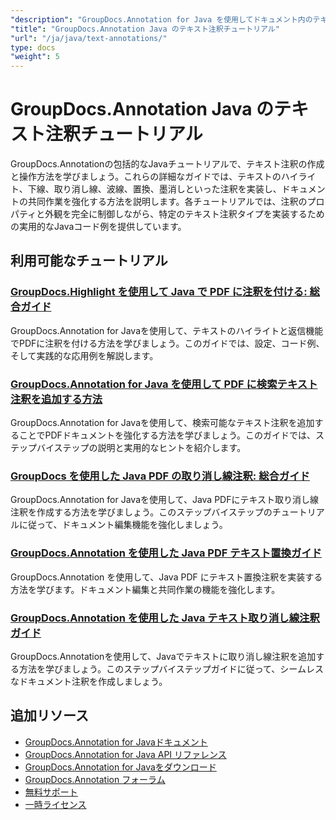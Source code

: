 ```yaml
---
"description": "GroupDocs.Annotation for Java を使用してドキュメント内のテキスト注釈を追加、編集、管理するためのステップバイステップのチュートリアル。"
"title": "GroupDocs.Annotation Java のテキスト注釈チュートリアル"
"url": "/ja/java/text-annotations/"
type: docs
"weight": 5
---
```


# GroupDocs.Annotation Java のテキスト注釈チュートリアル

GroupDocs.Annotationの包括的なJavaチュートリアルで、テキスト注釈の作成と操作方法を学びましょう。これらの詳細なガイドでは、テキストのハイライト、下線、取り消し線、波線、置換、墨消しといった注釈を実装し、ドキュメントの共同作業を強化する方法を説明します。各チュートリアルでは、注釈のプロパティと外観を完全に制御しながら、特定のテキスト注釈タイプを実装するための実用的なJavaコード例を提供しています。

## 利用可能なチュートリアル

### [GroupDocs.Highlight を使用して Java で PDF に注釈を付ける: 総合ガイド](./annotate-pdfs-groupdocs-highlight-java/)
GroupDocs.Annotation for Javaを使用して、テキストのハイライトと返信機能でPDFに注釈を付ける方法を学びましょう。このガイドでは、設定、コード例、そして実践的な応用例を解説します。

### [GroupDocs.Annotation for Java を使用して PDF に検索テキスト注釈を追加する方法](./add-search-text-annotations-pdf-groupdocs-java/)
GroupDocs.Annotation for Javaを使用して、検索可能なテキスト注釈を追加することでPDFドキュメントを強化する方法を学びましょう。このガイドでは、ステップバイステップの説明と実用的なヒントを紹介します。

### [GroupDocs を使用した Java PDF の取り消し線注釈: 総合ガイド](./java-pdf-strikeout-annotations-groupdocs/)
GroupDocs.Annotation for Javaを使用して、Java PDFにテキスト取り消し線注釈を作成する方法を学びましょう。このステップバイステップのチュートリアルに従って、ドキュメント編集機能を強化しましょう。

### [GroupDocs.Annotation を使用した Java PDF テキスト置換ガイド](./java-pdf-text-replacement-groupdocs-annotation/)
GroupDocs.Annotation を使用して、Java PDF にテキスト置換注釈を実装する方法を学びます。ドキュメント編集と共同作業の機能を強化します。

### [GroupDocs.Annotation を使用した Java テキスト取り消し線注釈ガイド](./java-text-strikeout-annotation-groupdocs/)
GroupDocs.Annotationを使用して、Javaでテキストに取り消し線注釈を追加する方法を学びましょう。このステップバイステップガイドに従って、シームレスなドキュメント注釈を作成しましょう。

## 追加リソース

- [GroupDocs.Annotation for Javaドキュメント](https://docs.groupdocs.com/annotation/java/)
- [GroupDocs.Annotation for Java API リファレンス](https://reference.groupdocs.com/annotation/java/)
- [GroupDocs.Annotation for Javaをダウンロード](https://releases.groupdocs.com/annotation/java/)
- [GroupDocs.Annotation フォーラム](https://forum.groupdocs.com/c/annotation)
- [無料サポート](https://forum.groupdocs.com/)
- [一時ライセンス](https://purchase.groupdocs.com/temporary-license/)